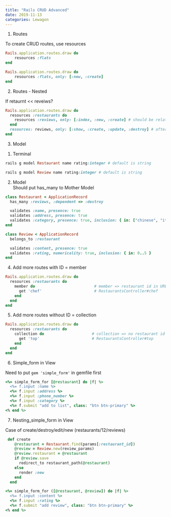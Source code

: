 ```yaml
---
title: "Rails CRUD Advanced"
date: 2019-11-13
categories: Lewagon
---
```



1. Routes

To create CRUD routes, use resources

```ruby
Rails.application.routes.draw do
    resources :flats
end
```

```ruby
Rails.application.routes.draw do
    resources :flats, only: [:new, :create]
end
```


2. Routes - Nested

If retaurnt << reveiws?

```ruby
Rails.application.routes.draw do
  resources :restaurants do
    resources :reviews, only: [:index, :new, :create] # should be related to restaurant ID
  end
  resources: reviews, only: [:show, :create, :update, :destroy] # after having own review ID
end
```


3. Model

1) Terminal
```ruby
rails g model Restaurant name rating:integer # default is string
```
```ruby
rails g model Review name rating:integer # default is string
```

2) Model<br>
Should put has_many to Mother Model


```ruby
class Restaurant < ApplicationRecord
  has_many :reviews, :dependent => :destroy

  validates :name, presence: true
  validates :address, presence: true
  validates :category, presence: true, inclusion: { in: ["chinese", "italian", "japanese", "french", "belgian"] }
end
```


```ruby
class Review < ApplicationRecord
  belongs_to :restaurant

  validates :content, presence: true
  validates :rating, numericality: true, inclusion: { in: 0..5 }
end
```

4. Add more routes with ID = member

```ruby
Rails.application.routes.draw do
  resources :restaurants do
    member do                          # member => restaurant id in URL
      get 'chef'                       # RestaurantsController#chef
    end
  end
end
```

5. Add more routes without ID = collection

```ruby
Rails.application.routes.draw do
  resources :restaurants do
    collection do                     # collection => no restaurant id in URL
      get 'top'                       # RestaurantsController#top
    end
  end
end
```

6. Simple_form in View

Need to put `gem 'simple_form'` in gemfile first

```ruby
<%= simple_form_for [@restaurant] do |f| %>
  <%= f.input :name %>
  <%= f.input :address %>
  <%= f.input :phone_number %>
  <%= f.input :category %>
  <%= f.submit "add to list", class: "btn btn-primary" %>
<% end %>
```


7. Nesting_simple_form in View

Case of create/destroy/edit/new (restaurants/12/reviews)

```ruby
 def create
    @restaurant = Restaurant.find(params[:restaurant_id])
    @review = Review.new(review_params)
    @review.restaurant = @restaurant
    if @review.save
      redirect_to restaurant_path(@restaurant)
    else
      render :new
    end
  end
```

```ruby
<%= simple_form_for ([@restaurant, @review]) do |f| %>
  <%= f.input :content %>
  <%= f.input :rating %>
  <%= f.submit "add review", class: "btn btn-primary" %>
<% end %>
```

